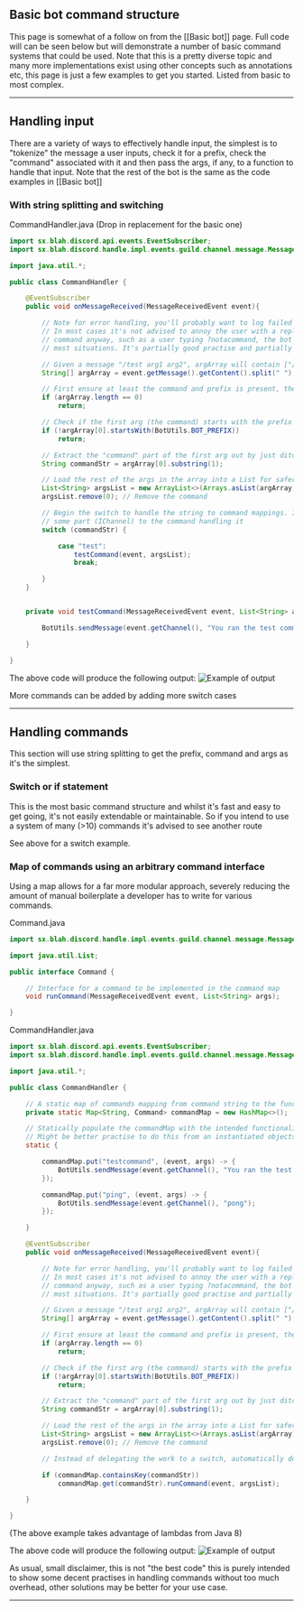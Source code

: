 ## Basic bot command structure

This page is somewhat of a follow on from the [[Basic bot]] page. Full code will can be seen below but will demonstrate a number of basic command systems that could be used. Note that this is a pretty diverse topic and many more implementations exist using other concepts such as annotations etc, this page is just a few examples to get you started. Listed from basic to most complex.

---

## Handling input

There are a variety of ways to effectively handle input, the simplest is to "tokenize" the message a user inputs, check it for a prefix, check the "command" associated with it and then pass the args, if any, to a function to handle that input. Note that the rest of the bot is the same as the code examples in [[Basic bot]]

### With string splitting and switching

CommandHandler.java (Drop in replacement for the basic one)
```java
import sx.blah.discord.api.events.EventSubscriber;
import sx.blah.discord.handle.impl.events.guild.channel.message.MessageReceivedEvent;

import java.util.*;

public class CommandHandler {

    @EventSubscriber
    public void onMessageReceived(MessageReceivedEvent event){

        // Note for error handling, you'll probably want to log failed commands with a logger or sout
        // In most cases it's not advised to annoy the user with a reply incase they didn't intend to trigger a
        // command anyway, such as a user typing ?notacommand, the bot should not say "notacommand" doesn't exist in
        // most situations. It's partially good practise and partially developer preference

        // Given a message "/test arg1 arg2", argArray will contain ["/test", "arg1", "arg"]
        String[] argArray = event.getMessage().getContent().split(" ");

        // First ensure at least the command and prefix is present, the arg length can be handled by your command func
        if (argArray.length == 0)
            return;

        // Check if the first arg (the command) starts with the prefix defined in the utils class
        if (!argArray[0].startsWith(BotUtils.BOT_PREFIX))
            return;

        // Extract the "command" part of the first arg out by just ditching the first character
        String commandStr = argArray[0].substring(1);

        // Load the rest of the args in the array into a List for safer access
        List<String> argsList = new ArrayList<>(Arrays.asList(argArray));
        argsList.remove(0); // Remove the command

        // Begin the switch to handle the string to command mappings. It's likely wise to pass the whole event or
        // some part (IChannel) to the command handling it
        switch (commandStr) {

            case "test":
                testCommand(event, argsList);
                break;

        }
    }


    private void testCommand(MessageReceivedEvent event, List<String> args){

        BotUtils.sendMessage(event.getChannel(), "You ran the test command with args: " + args);

    }

}
```

The above code will produce the following output:
![Example of output](http://i.imgur.com/SIjDDEm.png)

More commands can be added by adding more switch cases

---

## Handling commands

This section will use string splitting to get the prefix, command and args as it's the simplest.

### Switch or if statement

This is the most basic command structure and whilst it's fast and easy to get going, it's not easily extendable or maintainable. So if you intend to use a system of many (>10) commands it's advised to see another route

See above for a switch example.


### Map of commands using an arbitrary command interface

Using a map allows for a far more modular approach, severely reducing the amount of manual boilerplate a developer has to write for various commands.

Command.java
```java
import sx.blah.discord.handle.impl.events.guild.channel.message.MessageReceivedEvent;

import java.util.List;

public interface Command {

    // Interface for a command to be implemented in the command map
    void runCommand(MessageReceivedEvent event, List<String> args);

}
```

CommandHandler.java
```java
import sx.blah.discord.api.events.EventSubscriber;
import sx.blah.discord.handle.impl.events.guild.channel.message.MessageReceivedEvent;

import java.util.*;

public class CommandHandler {

    // A static map of commands mapping from command string to the functional impl
    private static Map<String, Command> commandMap = new HashMap<>();

    // Statically populate the commandMap with the intended functionality
    // Might be better practise to do this from an instantiated objects constructor
    static {

        commandMap.put("testcommand", (event, args) -> {
            BotUtils.sendMessage(event.getChannel(), "You ran the test command with args: " + args);
        });

        commandMap.put("ping", (event, args) -> {
            BotUtils.sendMessage(event.getChannel(), "pong");
        });

    }

    @EventSubscriber
    public void onMessageReceived(MessageReceivedEvent event){

        // Note for error handling, you'll probably want to log failed commands with a logger or sout
        // In most cases it's not advised to annoy the user with a reply incase they didn't intend to trigger a
        // command anyway, such as a user typing ?notacommand, the bot should not say "notacommand" doesn't exist in
        // most situations. It's partially good practise and partially developer preference

        // Given a message "/test arg1 arg2", argArray will contain ["/test", "arg1", "arg"]
        String[] argArray = event.getMessage().getContent().split(" ");

        // First ensure at least the command and prefix is present, the arg length can be handled by your command func
        if (argArray.length == 0)
            return;

        // Check if the first arg (the command) starts with the prefix defined in the utils class
        if (!argArray[0].startsWith(BotUtils.BOT_PREFIX))
            return;

        // Extract the "command" part of the first arg out by just ditching the first character
        String commandStr = argArray[0].substring(1);

        // Load the rest of the args in the array into a List for safer access
        List<String> argsList = new ArrayList<>(Arrays.asList(argArray));
        argsList.remove(0); // Remove the command

        // Instead of delegating the work to a switch, automatically do it via calling the mapping if it exists

        if (commandMap.containsKey(commandStr))
            commandMap.get(commandStr).runCommand(event, argsList);

    }

}
```
(The above example takes advantage of lambdas from Java 8)

The above code will produce the following output:
![Example of output](http://i.imgur.com/vNIh4rj.png)

As usual, small disclaimer, this is not "the best code" this is purely intended to show some decent practises in handling commands without too much overhead, other solutions may be better for your use case.

---

